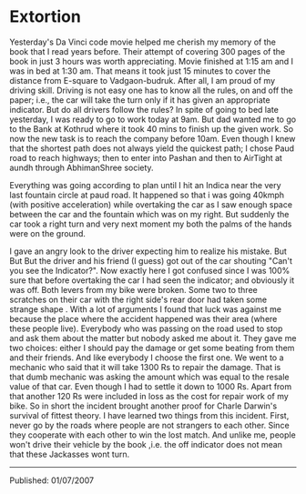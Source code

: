 # Extortion

Yesterday's Da Vinci code movie helped me cherish my memory of the book that I read years before. Their attempt of covering 300 pages of the book in just 3 hours was worth appreciating. Movie finished at 1:15 am and I was in bed at 1:30 am. That means it took just 15 minutes to cover the distance from E-square to Vadgaon-budruk. After all, I am proud of my driving skill. Driving is not easy one has to know all the rules, on and off the paper; i.e., the car will take the turn only if it has given an appropriate indicator. But do all drivers follow the rules?
In spite of going to bed late yesterday, I was ready to go to work today at 9am. But dad wanted me to go to the Bank at Kothrud where it took 40 mins to finish up the given work. So now the new task is to reach the company before 10am. Even though I knew that the shortest path does not always yield the quickest path; I chose Paud road to reach highways; then to enter into Pashan and then to AirTight at aundh through AbhimanShree society.

Everything was going according to plan until I hit an Indica near the very last fountain circle at paud road. It happened so that i was going 40kmph (with positive acceleration) while overtaking the car as I saw enough space between the car and the fountain which was on my right. But suddenly the car took a right turn and very next moment my both the palms of the hands were on the ground.

I gave an angry look to the driver expecting him to realize his mistake. But But But the driver and his friend (I guess) got out of the car shouting "Can't you see the Indicator?". Now exactly here I got confused since I was 100% sure that before overtaking the car I had seen the indicator; and obviously it was off.
Both levers from my bike were broken. Some two to three scratches on their car with the right side's rear door had taken some strange shape . With a lot of arguments I found that luck was against me because the place where the accident happened was their area (where these people live). Everybody who was passing on the road used to stop and ask them about the matter but nobody asked me about it. They gave me two choices: either I should pay the damage or get some beating from them and their friends. And like everybody I choose the first one.
We went to a mechanic who said that it will take 1300 Rs to repair the damage. That is that dumb mechanic was asking the amount which was equal to the resale value of that car. Even though I had to settle it down to 1000 Rs. Apart from that another 120 Rs were included in loss as the cost for repair work of my bike.
So in short the incident brought another proof for Charle Darwin's survival of fittest theory. I have learned two things from this incident. First, never go by the roads where people are not strangers to each other. Since they cooperate with each other to win the lost match. And unlike me, people won't drive their vehicle by the book ,i.e. the off indicator does not mean that these Jackasses wont turn.

---

Published: 01/07/2007
